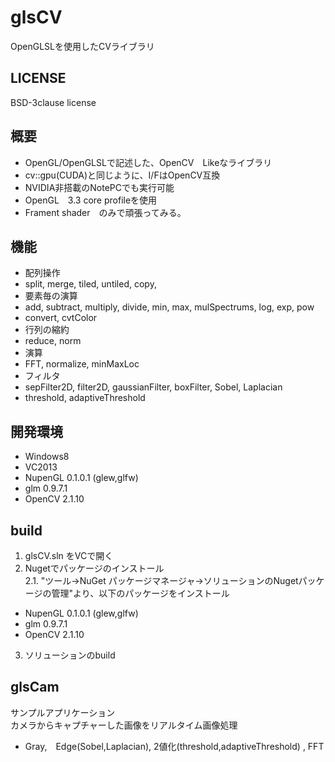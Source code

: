 # glsCV
OpenGLSLを使用したCVライブラリ  

## LICENSE
BSD-3clause license  

## 概要
- OpenGL/OpenGLSLで記述した、OpenCV　Likeなライブラリ
- cv::gpu(CUDA)と同じように、I/FはOpenCV互換
- NVIDIA非搭載のNotePCでも実行可能
- OpenGL　3.3 core profileを使用
- Frament shader　のみで頑張ってみる。　

## 機能
- 配列操作
 - split, merge, tiled, untiled, copy, 
- 要素毎の演算
 - add, subtract, multiply, divide, min, max, mulSpectrums, log, exp, pow
 - convert, cvtColor
- 行列の縮約
 - reduce, norm
- 演算
 - FFT, normalize, minMaxLoc
- フィルタ
 - sepFilter2D, filter2D, gaussianFilter, boxFilter, Sobel, Laplacian
 - threshold, adaptiveThreshold

## 開発環境
 * Windows8
 * VC2013
  * NupenGL 0.1.0.1  (glew,glfw)
  * glm 0.9.7.1
  * OpenCV 2.1.10
  
## build
 1. glsCV.sln をVCで開く  
 2. Nugetでパッケージのインストール  
 2.1. "ツール->NuGet パッケージマネージャ->ソリューションのNugetパッケージの管理"より、以下のパッケージをインストール  
  * NupenGL 0.1.0.1  (glew,glfw)
  * glm 0.9.7.1
  * OpenCV 2.1.10
 3. ソリューションのbuild  

## glsCam
サンプルアプリケーション  
カメラからキャプチャーした画像をリアルタイム画像処理  
- Gray,　Edge(Sobel,Laplacian), 2値化(threshold,adaptiveThreshold) , FFT

 
 




